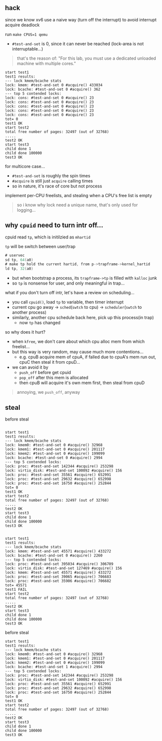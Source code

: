 
## hack

since we know xv6 use a naive way (turn off the interrupt) to avoid interrupt acquire deadlock

run `make CPUS=1 qemu`
- `#test-and-set` is 0, since it can never be reached (lock-area is not interruptable...)
> that's the reason of: "For this lab, you must use a dedicated unloaded machine with multiple cores."

```
start test1
test1 results:
--- lock kmem/bcache stats
lock: kmem: #test-and-set 0 #acquire() 433034
lock: bcache: #test-and-set 0 #acquire() 362
--- top 5 contended locks:
lock: cons: #test-and-set 0 #acquire() 23
lock: cons: #test-and-set 0 #acquire() 23
lock: cons: #test-and-set 0 #acquire() 23
lock: cons: #test-and-set 0 #acquire() 23
lock: cons: #test-and-set 0 #acquire() 23
tot= 0
test1 OK
start test2
total free number of pages: 32497 (out of 32768)
.....
test2 OK
start test3
child done 1
child done 100000
test3 OK
```

for multicore case...
- `#test-and-set` is roughly the spin times
- `#acquire` is still just `acquire` calling times
- so in nature, it's race of core but not process

implement per-CPU freelists, and stealing when a CPU's free list is empty

> so i know why lock need a unique name, that's only used for logging...

## why `cpuid` need to turn intr off...

cpuid read `tp`, which is initilzied as `mhartid`

`tp` will be switch between user/trap
```asm
# uservec
sd tp, 64(a0)
# make tp hold the current hartid, from p->trapframe->kernel_hartid
ld tp, 32(a0)
```
- but when bootstrap a process, its `trapframe->tp` is filled with `kalloc` junk
- so `tp` is nonsense for user, and only meaningful in trap...


what if you don't turn off intr, let's have a review on scheduling...
- you call `cpuid()`, load `tp` to variable, then timer interrupt
- current cpu go away -> `sched`(`swtch` to cpu) -> `scheduler`(`swtch` to another process)
- similarly, another cpu schedule back here, pick up this process(in trap)
  - now `tp` has changed

so why does it hurt?
- when `kfree`, we don't care about which cpu alloc mem from which freelist...
- but this way is very random, may cause much more contentions...
  - e.g. cpuB acquire mem of cpuA, if falled due to cpuA's mem run out, cpuC then steal it from cpuD...
- we can avoid it by
  - `push_off` before get cpuid
  - `pop_off` after this mem is allocated
  - then cpuB will acquire it's own mem first, then steal from cpuD

> annoying, we `push_off`, anyway

## steal

before steal
```

start test1
test1 results:
--- lock kmem/bcache stats
lock: kmem0: #test-and-set 0 #acquire() 32968
lock: kmem1: #test-and-set 0 #acquire() 201117
lock: kmem2: #test-and-set 0 #acquire() 199099
lock: bcache: #test-and-set 0 #acquire() 2994
--- top 5 contended locks:
lock: proc: #test-and-set 142344 #acquire() 253298
lock: virtio_disk: #test-and-set 100092 #acquire() 156
lock: proc: #test-and-set 35561 #acquire() 652991
lock: proc: #test-and-set 29632 #acquire() 652998
lock: proc: #test-and-set 16750 #acquire() 252844
tot= 0
test1 OK
start test2
total free number of pages: 32497 (out of 32768)
.....
test2 OK
start test3
child done 1
child done 100000
test3 OK


start test1
test1 results:
--- lock kmem/bcache stats
lock: kmem: #test-and-set 45571 #acquire() 433272
lock: bcache: #test-and-set 0 #acquire() 2260
--- top 5 contended locks:
lock: proc: #test-and-set 395034 #acquire() 306709
lock: virtio_disk: #test-and-set 127469 #acquire() 156
lock: kmem: #test-and-set 45571 #acquire() 433272
lock: proc: #test-and-set 39065 #acquire() 706683
lock: proc: #test-and-set 35906 #acquire() 706682
tot= 45571
test1 FAIL
start test2
total free number of pages: 32497 (out of 32768)
.....
test2 OK
start test3
child done 1
child done 100000
test3 OK
```


before steal
```
start test1
test1 results:
--- lock kmem/bcache stats
lock: kmem0: #test-and-set 0 #acquire() 32968
lock: kmem1: #test-and-set 0 #acquire() 201117
lock: kmem2: #test-and-set 0 #acquire() 199099
lock: bcache: #test-and-set 1 #acquire() 2994
--- top 5 contended locks:
lock: proc: #test-and-set 142344 #acquire() 253298
lock: virtio_disk: #test-and-set 100092 #acquire() 156
lock: proc: #test-and-set 35561 #acquire() 652991
lock: proc: #test-and-set 29632 #acquire() 652998
lock: proc: #test-and-set 16750 #acquire() 252844
tot= 0
test1 OK
start test2
total free number of pages: 32497 (out of 32768)
.....
test2 OK
start test3
child done 1
child done 100000
test3 OK
```
